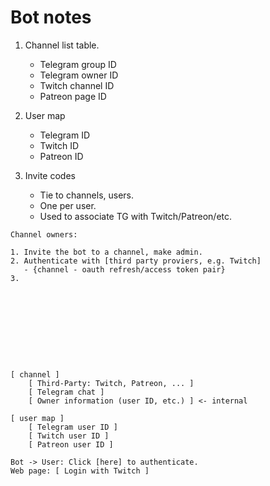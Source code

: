 # Bot notes

1. Channel list table.
    * Telegram group ID
    * Telegram owner ID
    * Twitch channel ID
    * Patreon page ID

2. User map
    * Telegram ID
    * Twitch ID
    * Patreon ID

3. Invite codes
    * Tie to channels, users.
    * One per user.
    * Used to associate TG with Twitch/Patreon/etc.
```
Channel owners:

1. Invite the bot to a channel, make admin.
2. Authenticate with [third party proviers, e.g. Twitch]
   - {channel - oauth refresh/access token pair}
3. 










[ channel ]
    [ Third-Party: Twitch, Patreon, ... ]
    [ Telegram chat ]
    [ Owner information (user ID, etc.) ] <- internal

[ user map ]
    [ Telegram user ID ]
    [ Twitch user ID ]
    [ Patreon user ID ]

Bot -> User: Click [here] to authenticate.
Web page: [ Login with Twitch ]
```
